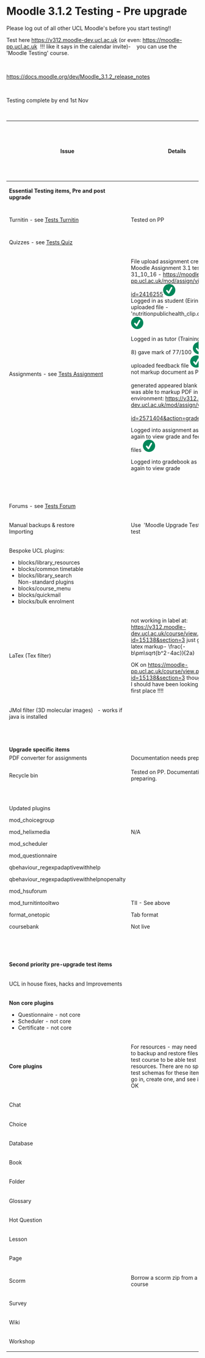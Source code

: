 # Moodle 3.1.2 Testing - Pre upgrade

Please log out of all other UCL Moodle's before you start testing!!

Test here <https://v312.moodle-dev.ucl.ac.uk> (or even: <https://moodle-pp.ucl.ac.uk>  !!! like it says in the calendar invite)-    you can use the 'Moodle Testing' course.

 

<https://docs.moodle.org/dev/Moodle_3.1.2_release_notes>

 

Testing complete by end 1st Nov

 

<table style="width:100%;">
<colgroup>
<col width="16%" />
<col width="16%" />
<col width="16%" />
<col width="16%" />
<col width="16%" />
<col width="16%" />
</colgroup>
<thead>
<tr class="header">
<th><p>Issue</p></th>
<th><p>Details</p></th>
<th><p>Who?</p></th>
<th><p>Browser?<br />
IE/FF/Ch<br />
(incl. v.)</p></th>
<th><p>Done?<br />
 <img src="images/icons/emoticons/check.svg" alt="(tick)" class="emoticon emoticon-tick" /><img src="images/icons/emoticons/help_16.svg" alt="(question)" class="emoticon emoticon-question" /><img src="images/icons/emoticons/error.svg" alt="(error)" class="emoticon emoticon-cross" /></p></th>
<th><p>Outcome/Decision</p></th>
</tr>
</thead>
<tbody>
<tr class="odd">
<td><p><strong>Essential Testing items, Pre and post upgrade</strong></p></td>
<td><p> </p></td>
<td><p><strong><br />
</strong></p></td>
<td><p> </p></td>
<td><p> </p></td>
<td><p> </p></td>
</tr>
<tr class="even">
<td><p>Turnitin - see <a href="Tests-Turnitin">Tests Turnitin</a></p></td>
<td><p>Tested on PP</p></td>
<td><p><strong> FH</strong></p></td>
<td><p> </p></td>
<td><p><img src="images/icons/emoticons/check.svg" alt="(tick)" class="emoticon emoticon-tick" /></p></td>
<td><p>OK</p></td>
</tr>
<tr class="odd">
<td><p>Quizzes - see <a href="Tests-Quiz">Tests Quiz</a></p></td>
<td><p> </p></td>
<td><p> </p></td>
<td><p> </p></td>
<td><p> </p></td>
<td><p> </p></td>
</tr>
<tr class="even">
<td><p>Assignments - see <a href="Tests_-_Assignment">Tests Assignment</a></p></td>
<td><p>File upload assignment created - Moodle Assignment 3.1 testing FILE 31_10_16 - <a href="https://moodle-pp.ucl.ac.uk/mod/assign/view.php?id=2416255" class="uri">https://moodle-pp.ucl.ac.uk/mod/assign/view.php?id=2416255</a><img src="images/icons/emoticons/check.svg" alt="(tick)" class="emoticon emoticon-tick" /><br />
Logged in as student (Eirini Adam) uploaded file - 'nutritionpublichealth_clip.docx' <img src="images/icons/emoticons/check.svg" alt="(tick)" class="emoticon emoticon-tick" /></p>
<p>Logged in as tutor (Training account 8) gave mark of 77/100 <img src="images/icons/emoticons/check.svg" alt="(tick)" class="emoticon emoticon-tick" /> uploaded feedback file <img src="images/icons/emoticons/check.svg" alt="(tick)" class="emoticon emoticon-tick" /> Could not markup document as PDF generated appeared blank <img src="images/icons/emoticons/error.svg" alt="(error)" class="emoticon emoticon-cross" /> but was able to markup PDF in dev environment: <a href="https://v312.moodle-dev.ucl.ac.uk/mod/assign/view.php?id=2571404&amp;action=grader" class="uri">https://v312.moodle-dev.ucl.ac.uk/mod/assign/view.php?id=2571404&amp;action=grader</a> <img src="images/icons/emoticons/check.svg" alt="(tick)" class="emoticon emoticon-tick" /></p>
<p>Logged into assignment as student again to view grade and feedback files <img src="images/icons/emoticons/check.svg" alt="(tick)" class="emoticon emoticon-tick" /></p>
<p>Logged into gradebook as student again to view grade</p>
<p><br />
<br />
</p></td>
<td><p>RD</p></td>
<td><p> </p></td>
<td><p> </p></td>
<td><p> </p></td>
</tr>
<tr class="odd">
<td><p>Forums - see <a href="Tests-Forum">Tests Forum</a></p></td>
<td><p> </p></td>
<td><p> </p></td>
<td><p> </p></td>
<td><p> </p></td>
<td><p> </p></td>
</tr>
<tr class="even">
<td><p>Manual backups &amp; restore<br />
Importing</p></td>
<td><p>Use  'Moodle Upgrade Testing'    to test</p></td>
<td><p> </p></td>
<td><p> </p></td>
<td><p> </p></td>
<td><p> </p></td>
</tr>
<tr class="odd">
<td><p>Bespoke UCL plugins:</p>
<ul>
<li>blocks/library_resources</li>
<li>blocks/common timetable</li>
<li>blocks/library_search <br />
Non-standard plugins   </li>
<li>blocks/course_menu</li>
<li>blocks/quickmail</li>
<li>blocks/bulk enrolment</li>
</ul></td>
<td><p> </p></td>
<td><p> </p></td>
<td><p> </p></td>
<td><p> </p></td>
<td><p> </p></td>
</tr>
<tr class="even">
<td><p>LaTex (Tex filter) </p></td>
<td><p>not working in label at: <a href="https://v312.moodle-dev.ucl.ac.uk/course/view.php?id=15138&amp;section=3" class="uri">https://v312.moodle-dev.ucl.ac.uk/course/view.php?id=15138&amp;section=3</a> just gives latex markup- \frac{-b\pm\sqrt{b^2-4ac}}{2a}</p>
<p>OK on <a href="https://moodle-pp.ucl.ac.uk/course/view.php?id=15138&amp;section=3" class="uri">https://moodle-pp.ucl.ac.uk/course/view.php?id=15138&amp;section=3</a> though where I should have been looking in the first place !!!!</p></td>
<td><p>RD</p></td>
<td><p>Chrome</p></td>
<td><p><img src="images/icons/emoticons/error.svg" alt="(error)" class="emoticon emoticon-cross" /><img src="images/icons/emoticons/check.svg" alt="(tick)" class="emoticon emoticon-tick" /></p></td>
<td><p> </p></td>
</tr>
<tr class="odd">
<td><p>JMol filter (3D molecular images)   - works if java is installed</p></td>
<td><p> </p></td>
<td><p> </p></td>
<td><p> </p></td>
<td><p> </p></td>
<td><p> </p></td>
</tr>
<tr class="even">
<td><p> </p></td>
<td><p> </p></td>
<td><p><strong> </strong></p></td>
<td><p> </p></td>
<td><p> </p></td>
<td><p> </p></td>
</tr>
<tr class="odd">
<td><strong>Upgrade specific items</strong></td>
<td> </td>
<td> </td>
<td> </td>
<td> </td>
<td> </td>
</tr>
<tr class="even">
<td>PDF converter for assignments</td>
<td>Documentation needs preparing</td>
<td>RD</td>
<td> </td>
<td> </td>
<td> </td>
</tr>
<tr class="odd">
<td>Recycle bin</td>
<td><p>Tested on PP. Documentation needs preparing.</p></td>
<td><p><strong>DS</strong></p></td>
<td><p> </p></td>
<td><p><img src="images/icons/emoticons/check.svg" alt="(tick)" class="emoticon emoticon-tick" /></p></td>
<td><p>OK</p></td>
</tr>
<tr class="even">
<td><p>Updated plugins</p>
<p>mod_choicegroup</p>
<p>mod_helixmedia</p>
<p>mod_scheduler</p>
<p>mod_questionnaire</p>
<p>qbehaviour_regexpadaptivewithhelp</p>
<p>qbehaviour_regexpadaptivewithhelpnopenalty</p>
<p>mod_hsuforum</p>
<p>mod_turnitintooltwo</p>
<p>format_onetopic</p>
<p>coursebank</p></td>
<td><p> </p>
<p> </p>
<p>N/A</p>
<p> </p>
<p> </p>
<p> </p>
<p> </p>
<p> </p>
<p>TII - See above</p>
<p>Tab format</p>
<p>Not live</p></td>
<td>ZW</td>
<td><p>Edge 38.14393.0.0</p></td>
<td><p> </p>
<p><img src="images/icons/emoticons/check.svg" alt="(tick)" class="emoticon emoticon-tick" /></p>
<p>N/A</p>
<p><img src="images/icons/emoticons/check.svg" alt="(tick)" class="emoticon emoticon-tick" /></p>
<p>-</p>
<p>-</p>
<p>-</p>
<p>-</p>
<p>TII</p>
<p><img src="images/icons/emoticons/check.svg" alt="(tick)" class="emoticon emoticon-tick" /></p>
<p>N/A</p></td>
<td><p> </p>
<p>OK</p>
<p>N/A</p>
<p>OK</p>
<p>-</p>
<p>-</p>
<p>-</p>
<p>-</p>
<p>Above</p>
<p>OK</p>
<p>N/A</p></td>
</tr>
<tr class="odd">
<td> </td>
<td> </td>
<td> </td>
<td> </td>
<td> </td>
<td> </td>
</tr>
<tr class="even">
<td><p><strong>Second priority pre-upgrade test items</strong></p></td>
<td><p> </p></td>
<td><p><strong> </strong></p></td>
<td><p> </p></td>
<td><p> </p></td>
<td><p> </p></td>
</tr>
<tr class="odd">
<td><p>UCL in house fixes, hacks and Improvements</p></td>
<td><p> </p></td>
<td><p> </p></td>
<td><p> </p></td>
<td><p> </p></td>
<td><p> </p></td>
</tr>
<tr class="even">
<td><p><strong>Non core plugins</strong></p>
<ul>
<li>Questionnaire - not core</li>
<li>Scheduler - not core</li>
<li>Certificate - not core</li>
</ul></td>
<td><p> </p></td>
<td><p> </p></td>
<td><p> </p></td>
<td><p> </p></td>
<td><p> </p></td>
</tr>
<tr class="odd">
<td><p><strong>Core plugins</strong></p></td>
<td><p>For resources - may need to backup and restore files from live test course to be able test resources. There are no specific test schemas for these items, just go in, create one, and see if it works OK</p></td>
<td><p> </p></td>
<td><p> </p></td>
<td><p> </p></td>
<td><p> </p></td>
</tr>
<tr class="even">
<td><p>Chat</p></td>
<td><p> </p></td>
<td><p> </p></td>
<td><p> </p></td>
<td><p> </p></td>
<td><p> </p></td>
</tr>
<tr class="odd">
<td><p>Choice</p></td>
<td><p> </p></td>
<td><p> </p></td>
<td><p> </p></td>
<td><p> </p></td>
<td><p> </p></td>
</tr>
<tr class="even">
<td><p>Database</p></td>
<td><p> </p></td>
<td><p> </p></td>
<td><p></p></td>
<td><p> </p></td>
<td><p> </p></td>
</tr>
<tr class="odd">
<td><p>Book</p></td>
<td><p> </p></td>
<td><p> </p></td>
<td><p></p></td>
<td><p> </p></td>
<td><p> </p></td>
</tr>
<tr class="even">
<td><p>Folder</p></td>
<td><p> </p></td>
<td><p> </p></td>
<td><p></p></td>
<td><p> </p></td>
<td><p> </p></td>
</tr>
<tr class="odd">
<td><p>Glossary</p></td>
<td><p> </p></td>
<td><p> </p></td>
<td><p></p></td>
<td><p> </p></td>
<td><p> </p></td>
</tr>
<tr class="even">
<td><p>Hot Question</p></td>
<td><p> </p></td>
<td> </td>
<td><p> </p></td>
<td><p> </p></td>
<td><p> </p></td>
</tr>
<tr class="odd">
<td><p>Lesson</p></td>
<td><p> </p></td>
<td><p> </p></td>
<td><p> </p></td>
<td><p> </p></td>
<td><p> </p></td>
</tr>
<tr class="even">
<td><p>Page</p></td>
<td><p> </p></td>
<td><p> </p></td>
<td><p> </p></td>
<td><p> </p></td>
<td><p> </p></td>
</tr>
<tr class="odd">
<td><p>Scorm</p></td>
<td><p>Borrow a scorm zip from a live course</p></td>
<td><p> </p></td>
<td><p></p></td>
<td><p> </p></td>
<td><p> </p></td>
</tr>
<tr class="even">
<td><p>Survey</p></td>
<td><p> </p></td>
<td><p> </p></td>
<td><p></p></td>
<td><p> </p></td>
<td><p> </p></td>
</tr>
<tr class="odd">
<td><p>Wiki</p></td>
<td><p> </p></td>
<td><p> </p></td>
<td><p> </p></td>
<td><p> </p></td>
<td><p> </p></td>
</tr>
<tr class="even">
<td><p>Workshop</p></td>
<td><p> </p></td>
<td><p> </p></td>
<td><p></p></td>
<td><p> </p></td>
<td><p> </p></td>
</tr>
</tbody>
</table>


